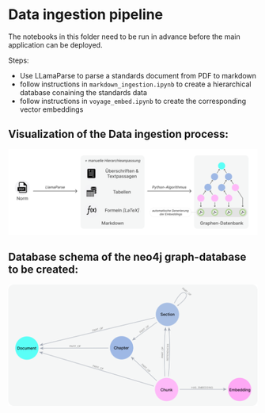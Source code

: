 # Data ingestion pipeline

The notebooks in this folder need to be run in advance before the main application can be deployed. 

Steps:
- Use LLamaParse to parse a standards document from PDF to markdown
- follow instructions in `markdown_ingestion.ipynb` to create a hierarchical database conaining the standards data
- follow instructions in `voyage_embed.ipynb` to create the corresponding vector embeddings


## Visualization of the Data ingestion process:
![Data ingestion](img/data_ingestion.png)

## Database schema of the neo4j graph-database to be created:
![DB schema](img/db_schema.png)
